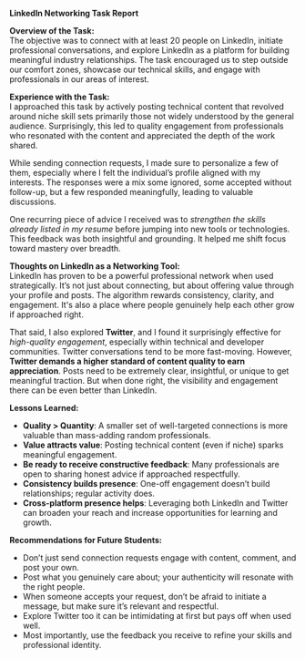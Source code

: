 
**LinkedIn Networking Task Report**

**Overview of the Task:**  
The objective was to connect with at least 20 people on LinkedIn, initiate professional conversations, and explore LinkedIn as a platform for building meaningful industry relationships. The task encouraged us to step outside our comfort zones, showcase our technical skills, and engage with professionals in our areas of interest.

**Experience with the Task:**  
I approached this task by actively posting technical content that revolved around niche skill sets primarily those not widely understood by the general audience. Surprisingly, this led to quality engagement from professionals who resonated with the content and appreciated the depth of the work shared.

While sending connection requests, I made sure to personalize a few of them, especially where I felt the individual’s profile aligned with my interests. The responses were a mix some ignored, some accepted without follow-up, but a few responded meaningfully, leading to valuable discussions.

One recurring piece of advice I received was to _strengthen the skills already listed in my resume_ before jumping into new tools or technologies. This feedback was both insightful and grounding. It helped me shift focus toward mastery over breadth.

**Thoughts on LinkedIn as a Networking Tool:**  
LinkedIn has proven to be a powerful professional network when used strategically. It’s not just about connecting, but about offering value through your profile and posts. The algorithm rewards consistency, clarity, and engagement. It's also a place where people genuinely help each other grow if approached right.

That said, I also explored **Twitter**, and I found it surprisingly effective for _high-quality engagement_, especially within technical and developer communities. Twitter conversations tend to be more  fast-moving. However, **Twitter demands a higher standard of content quality to earn appreciation**. Posts need to be extremely clear, insightful, or unique to get meaningful traction. But when done right, the visibility and engagement there can be even better than LinkedIn.

**Lessons Learned:**

- **Quality > Quantity**: A smaller set of well-targeted connections is more valuable than mass-adding random professionals.
- **Value attracts value**: Posting technical content (even if niche) sparks meaningful engagement.
- **Be ready to receive constructive feedback**: Many professionals are open to sharing honest advice if approached respectfully.
- **Consistency builds presence**: One-off engagement doesn’t build relationships; regular activity does.
- **Cross-platform presence helps**: Leveraging both LinkedIn and Twitter can broaden your reach and increase opportunities for learning and growth.

**Recommendations for Future Students:**

- Don’t just send connection requests engage with content, comment, and post your own.
- Post what you genuinely care about; your authenticity will resonate with the right people.
- When someone accepts your request, don’t be afraid to initiate a message, but make sure it’s relevant and respectful.
- Explore Twitter too it can be intimidating at first but pays off when used well.
- Most importantly, use the feedback you receive to refine your skills and professional identity.